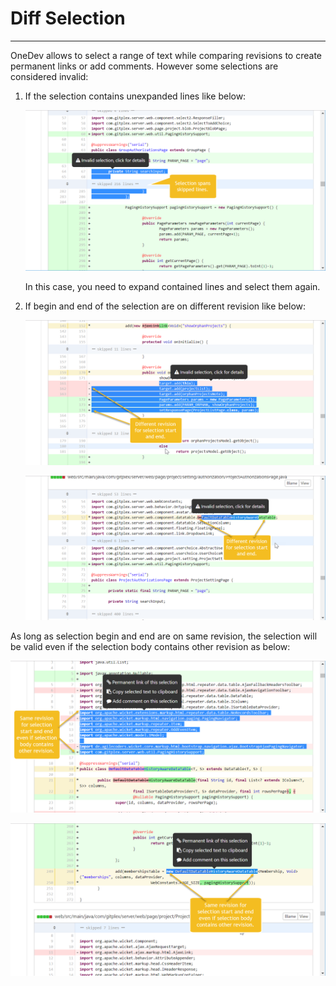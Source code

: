 # Diff Selection
----------------------

OneDev allows to select a range of text while comparing revisions to create permanent links or add comments. However some selections are considered invalid:

1. If the selection contains unexpanded lines like below:

    ![invalid-selection1.png](images/invalid-selection1.png)
  
    In this case, you need to expand contained lines and select them again.
  
1. If begin and end of the selection are on different revision like below:

   ![invalid-selection2.png](images/invalid-selection2.png)
  
   ![invalid-selection3.png](images/invalid-selection3.png)

As long as selection begin and end are on same revision, the selection will be valid even if the selection body contains other revision as below:
  
   ![valid-selection1.png](images/valid-selection1.png)
  
   ![valid-selection2.png](images/valid-selection2.png)